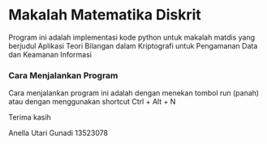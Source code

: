 # Makalah Matematika Diskrit
Program ini adalah implementasi kode python untuk makalah matdis yang berjudul Aplikasi Teori Bilangan dalam Kriptografi untuk Pengamanan Data dan Keamanan Informasi

### Cara Menjalankan Program
Cara menjalankan program ini adalah dengan menekan tombol run (panah) atau dengan menggunakan shortcut Ctrl + Alt + N

Terima kasih

Anella Utari Gunadi
13523078
